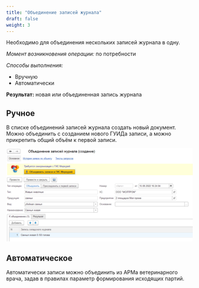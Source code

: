```yaml
---
title: "Объединение записей журнала"
draft: false
weight: 3
---
```


Необходимо для объединения нескольких записей журнала в одну.

*Момент возникновения операции:* по потребности

*Способы выполнения:*

- Вручную
- Автоматически

**Результат:** новая или объединенная запись журнала

## Ручное

В списке объединений записей журнала создать новый документ. Можно объединить с созданием нового ГУИДа записи, а можно прикрепить общий объём к первой записи.

[![1][1]][1]

## Автоматическое

Автоматически записи можно объединить из АРМа ветеринарного врача, задав в правилах параметр формирования исходящих партий.

[1]: 1.png
